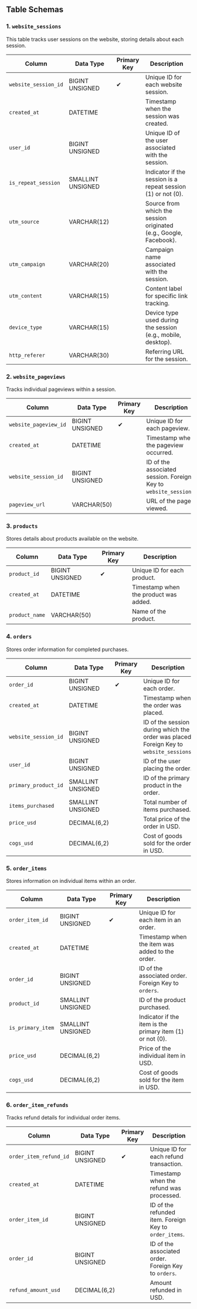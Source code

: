 ## Table Schemas

### 1. `website_sessions`
This table tracks user sessions on the website, storing details about each session.

| Column               | Data Type             | Primary Key  | Description                                                       |
|----------------------|-----------------------|--------------|--------------------------------------------------------------------|
| `website_session_id` | BIGINT UNSIGNED       | ✔            | Unique ID for each website session.                               |
| `created_at`         | DATETIME              |              | Timestamp when the session was created.                            |
| `user_id`            | BIGINT UNSIGNED       |              | Unique ID of the user associated with the session.                 |
| `is_repeat_session`  | SMALLINT UNSIGNED     |              | Indicator if the session is a repeat session (1) or not (0).       |
| `utm_source`         | VARCHAR(12)           |              | Source from which the session originated (e.g., Google, Facebook). |
| `utm_campaign`       | VARCHAR(20)           |              | Campaign name associated with the session.                         |
| `utm_content`        | VARCHAR(15)           |              | Content label for specific link tracking.                          |
| `device_type`        | VARCHAR(15)           |              | Device type used during the session (e.g., mobile, desktop).       |
| `http_referer`       | VARCHAR(30)           |              | Referring URL for the session.                                     |

### 2. `website_pageviews`
Tracks individual pageviews within a session.

| Column               | Data Type             | Primary Key  | Description                                                      |
|----------------------|-----------------------|--------------|------------------------------------------------------------------|
| `website_pageview_id`| BIGINT UNSIGNED       | ✔            | Unique ID for each pageview.                                     |
| `created_at`         | DATETIME              |              | Timestamp when the pageview occurred.                            |
| `website_session_id` | BIGINT UNSIGNED       |              | ID of the associated session. Foreign Key to `website_sessions`. |
| `pageview_url`       | VARCHAR(50)           |              | URL of the page viewed.                                          |

### 3. `products`
Stores details about products available on the website.

| Column               | Data Type             | Primary Key  | Description                              |
|----------------------|-----------------------|--------------|------------------------------------------|
| `product_id`         | BIGINT UNSIGNED       | ✔            | Unique ID for each product.              |
| `created_at`         | DATETIME              |              | Timestamp when the product was added.    |
| `product_name`       | VARCHAR(50)           |              | Name of the product.                     |

### 4. `orders`
Stores order information for completed purchases.

| Column               | Data Type             | Primary Key | Description                                                                             |
|----------------------|-----------------------|-------------|-----------------------------------------------------------------------------------------|
| `order_id`           | BIGINT UNSIGNED       | ✔           | Unique ID for each order.                                                               |
| `created_at`         | DATETIME              |             | Timestamp when the order was placed.                                                    |
| `website_session_id` | BIGINT UNSIGNED       |             | ID of the session during which the order was placed. Foreign Key to `website_sessions`. |
| `user_id`            | BIGINT UNSIGNED       |             | ID of the user placing the order.                                                       |
| `primary_product_id` | SMALLINT UNSIGNED     |             | ID of the primary product in the order.                                                 |
| `items_purchased`    | SMALLINT UNSIGNED     |             | Total number of items purchased.                                                        |
| `price_usd`          | DECIMAL(6,2)          |             | Total price of the order in USD.                                                        |
| `cogs_usd`           | DECIMAL(6,2)          |             | Cost of goods sold for the order in USD.                                                |

### 5. `order_items`
Stores information on individual items within an order.

| Column               | Data Type             | Primary Key  | Description                                               |
|----------------------|-----------------------|--------------|-----------------------------------------------------------|
| `order_item_id`      | BIGINT UNSIGNED       | ✔            | Unique ID for each item in an order.                      |
| `created_at`         | DATETIME              |              | Timestamp when the item was added to the order.           |
| `order_id`           | BIGINT UNSIGNED       |              | ID of the associated order. Foreign Key to `orders`.      |
| `product_id`         | SMALLINT UNSIGNED     |              | ID of the product purchased.                              |
| `is_primary_item`    | SMALLINT UNSIGNED     |              | Indicator if the item is the primary item (1) or not (0). |
| `price_usd`          | DECIMAL(6,2)          |              | Price of the individual item in USD.                      |
| `cogs_usd`           | DECIMAL(6,2)          |              | Cost of goods sold for the item in USD.                   |

### 6. `order_item_refunds`
Tracks refund details for individual order items.

| Column               | Data Type             | Primary Key  | Description                                            |
|----------------------|-----------------------|--------------|--------------------------------------------------------|
| `order_item_refund_id` | BIGINT UNSIGNED    | ✔             | Unique ID for each refund transaction.                 |
| `created_at`         | DATETIME              |              | Timestamp when the refund was processed.               |
| `order_item_id`      | BIGINT UNSIGNED       |              | ID of the refunded item. Foreign Key to `order_items`. |
| `order_id`           | BIGINT UNSIGNED       |              | ID of the associated order. Foreign Key to `orders`.   |
| `refund_amount_usd`  | DECIMAL(6,2)          |              | Amount refunded in USD.                                |
